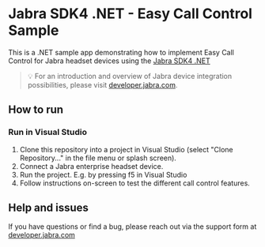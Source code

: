 # Jabra SDK4 .NET - Easy Call Control Sample

This is a .NET sample app demonstrating how to implement Easy Call Control for Jabra headset devices using the [Jabra SDK4 .NET](http://developer.jabra.com/sdks-and-tools/dotnet)

> 💡 For an introduction and overview of Jabra device integration possibilities, please visit [developer.jabra.com](https://developer.jabra.com).

## How to run

### Run in Visual Studio

1. Clone this repository into a project in Visual Studio (select "Clone Repository..." in the file menu or splash screen).
1. Connect a Jabra enterprise headset device.
1. Run the project. E.g. by pressing f5 in Visual Studio
1. Follow instructions on-screen to test the different call control features.

## Help and issues

If you have questions or find a bug, please reach out via the support form at [developer.jabra.com](https://developer.jabra.com/support)
